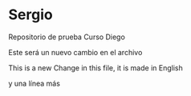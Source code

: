 # Sergio
Repositorio de prueba Curso Diego

Este será un nuevo cambio en el archivo

This is a new Change in this file, it is made in English

y una línea más
